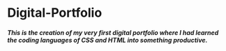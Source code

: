 # Digital-Portfolio
##### This is the creation of my very first digital portfolio where I had learned the coding languages of CSS and HTML into something productive.
